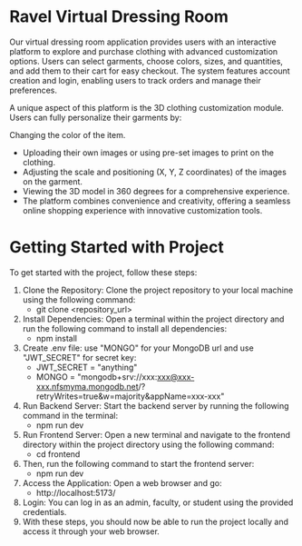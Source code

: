# Ravel Virtual Dressing Room
Our virtual dressing room application provides users with an interactive platform to explore and purchase clothing with advanced customization options. Users can select garments, choose colors, sizes, and quantities, and add them to their cart for easy checkout. The system features account creation and login, enabling users to track orders and manage their preferences.

A unique aspect of this platform is the 3D clothing customization module. Users can fully personalize their garments by:

Changing the color of the item.
- Uploading their own images or using pre-set images to print on the clothing.
- Adjusting the scale and positioning (X, Y, Z coordinates) of the images on the garment.
- Viewing the 3D model in 360 degrees for a comprehensive experience.
- The platform combines convenience and creativity, offering a seamless online shopping experience with innovative customization tools.


# Getting Started with Project

To get started with the project, follow these steps:

1. Clone the Repository: Clone the project repository to your local machine using the following command:
    - git clone <repository_url> 
2. Install Dependencies: Open a terminal within the project directory and run the following command to install all dependencies:
    - npm install 
3. Create .env file: use "MONGO" for your MongoDB url and use "JWT_SECRET" for secret key:
    - JWT_SECRET = "anything"
    - MONGO = "mongodb+srv://xxx:xxx@xxx-xxx.nfsmyma.mongodb.net/?retryWrites=true&w=majority&appName=xxx-xxx"
4. Run Backend Server: Start the backend server by running the following command in the terminal:
    - npm run dev
5. Run Frontend Server: Open a new terminal and navigate to the frontend directory within the project directory using the following command:
    - cd frontend
6. Then, run the following command to start the frontend server:
    - npm run dev
7. Access the Application: Open a web browser and go:
    -  http://localhost:5173/
8. Login: You can log in as an admin, faculty, or student using the provided credentials.
9. With these steps, you should now be able to run the project locally and access it through your web browser.
